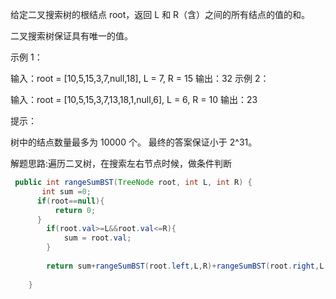
给定二叉搜索树的根结点 root，返回 L 和 R（含）之间的所有结点的值的和。

二叉搜索树保证具有唯一的值。

 

示例 1：

输入：root = [10,5,15,3,7,null,18], L = 7, R = 15
输出：32
示例 2：

输入：root = [10,5,15,3,7,13,18,1,null,6], L = 6, R = 10
输出：23
 

提示：

树中的结点数量最多为 10000 个。
最终的答案保证小于 2^31。

解题思路:遍历二叉树，在搜索左右节点时候，做条件判断

```java
 public int rangeSumBST(TreeNode root, int L, int R) {
       int sum =0;
      if(root==null){
          return 0;
      }
        if(root.val>=L&&root.val<=R){
            sum = root.val;
        }
        
        return sum+rangeSumBST(root.left,L,R)+rangeSumBST(root.right,L,R);
        
    }
```